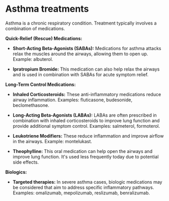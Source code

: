 # Asthma treatments

Asthma is a chronic respiratory condition. Treatment typically involves a combination of medications.

**Quick-Relief (Rescue) Medications:**

* **Short-Acting Beta-Agonists (SABAs):** Medications for asthma attacks relax the muscles around the airways, allowing them to open up. Example: albuterol.

* **Ipratropium Bromide:** This medication can also help relax the airways and is used in combination with SABAs for acute symptom relief.

**Long-Term Control Medications:**

* **Inhaled Corticosteroids:** These anti-inflammatory medications reduce airway inflammation. Examples: fluticasone, budesonide, beclomethasone.

* **Long-Acting Beta-Agonists (LABAs):** LABAs are often prescribed in combination with inhaled corticosteroids to improve lung function and provide additional symptom control. Examples: salmeterol, formoterol.

* **Leukotriene Modifiers:** These reduce inflammation and improve airflow in the airways. Example: montelukast.

* **Theophylline:** This oral medication can help open the airways and improve lung function. It's used less frequently today due to potential side effects.

**Biologics:**

* **Targeted therapies:** In severe asthma cases, biologic medications may be considered that aim to address specific inflammatory pathways. Examples: omalizumab, mepolizumab, reslizumab, benralizumab.
